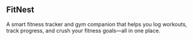 ## FitNest
A smart fitness tracker and gym companion that helps you log workouts, track progress, and crush your fitness goals—all in one place.
